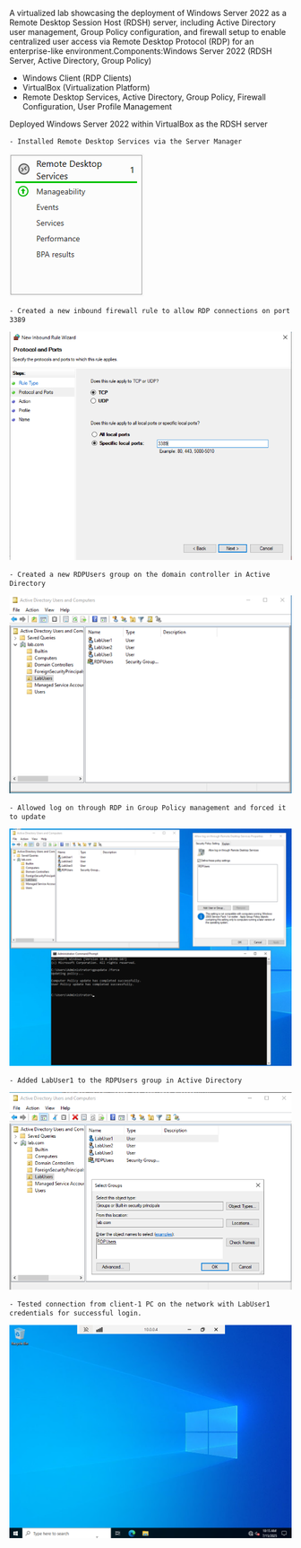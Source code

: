A virtualized lab showcasing the deployment of Windows Server 2022 as a Remote Desktop Session Host (RDSH) server, including Active Directory user management, Group Policy configuration, and firewall setup to enable centralized user access via Remote Desktop Protocol (RDP) for an enterprise-like environment.Components:Windows Server 2022 (RDSH Server, Active Directory, Group Policy)

- Windows Client (RDP Clients)
- VirtualBox (Virtualization Platform)
- Remote Desktop Services, Active Directory, Group Policy, Firewall Configuration, User Profile Management

Deployed Windows Server 2022 within VirtualBox as the RDSH server

    - Installed Remote Desktop Services via the Server Manager

![RDP-SM](RDP-SM.png)

    - Created a new inbound firewall rule to allow RDP connections on port 3389

![RDP-Firewall](RDP-Firewall.png)

    - Created a new RDPUsers group on the domain controller in Active Directory

![RDPUsers-Group](RDPUsers-Group.png)

    - Allowed log on through RDP in Group Policy management and forced it to update

![RDP-GPSetup](RDP-GPSetup.png)

    - Added LabUser1 to the RDPUsers group in Active Directory

![AddMemberOf](AddMemberOf.png)

    - Tested connection from client-1 PC on the network with LabUser1 credentials for successful login.

![UserConnected](UserConnected.png)
